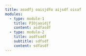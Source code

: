 ```yaml
---
title: asodfj oaisjdfo aijsdf oisaf
modules:
  - type: module-1
    title: PIOjaoidjf
    content: asdfasdf
  - type: module-2
    title: asdfsadf
    subtitle: sdfsdf
    content: sdfasdf
---
```

